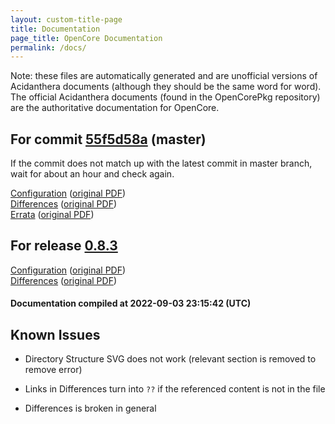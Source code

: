 ```yaml
---
layout: custom-title-page
title: Documentation
page_title: OpenCore Documentation
permalink: /docs/
---
```

Note: these files are automatically generated and are unofficial versions of Acidanthera documents (although they should be the same word for word). The official Acidanthera documents (found in the OpenCorePkg repository) are the authoritative documentation for OpenCore.

## For commit [55f5d58a](https://github.com/acidanthera/OpenCorePkg/tree/55f5d58a7414b32f50ba80b2d5dae6a1658d1792) (master)

If the commit does not match up with the latest commit in master branch, wait for about an hour and check again.

[Configuration](latest/Configuration.html) ([original PDF](https://github.com/acidanthera/OpenCorePkg/blob/55f5d58a7414b32f50ba80b2d5dae6a1658d1792/Docs/Configuration.pdf))
<br>
[Differences](latest/Differences.html) ([original PDF](https://github.com/acidanthera/OpenCorePkg/blob/55f5d58a7414b32f50ba80b2d5dae6a1658d1792/Docs/Differences/Differences.pdf))
<br>
[Errata](latest/Errata.html) ([original PDF](https://github.com/acidanthera/OpenCorePkg/blob/55f5d58a7414b32f50ba80b2d5dae6a1658d1792/Docs/Errata/Errata.pdf))

## For release [0.8.3](https://github.com/acidanthera/OpenCorePkg/tree/0.8.3)

[Configuration](release/Configuration.html) ([original PDF](https://github.com/acidanthera/OpenCorePkg/blob/0.8.3/Docs/Configuration.pdf))
<br>
[Differences](release/Differences.html) ([original PDF](https://github.com/acidanthera/OpenCorePkg/blob/0.8.3/Docs/Differences/Differences.pdf))

#### Documentation compiled at 2022-09-03 23:15:42 (UTC)

## Known Issues

* Directory Structure SVG does not work (relevant section is removed to remove error)

* Links in Differences turn into `??` if the referenced content is not in the file

* Differences is broken in general
